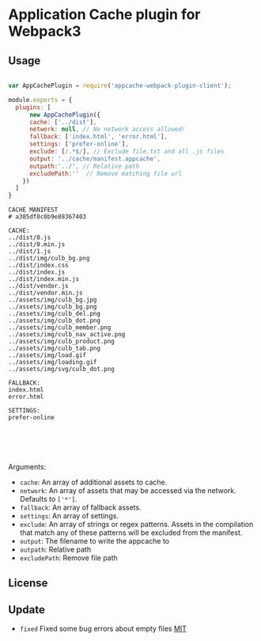 # Application Cache plugin for Webpack3

## Usage

```javascript

var AppCachePlugin = require('appcache-webpack-plugin-client');

module.exports = {
  plugins: [
      new AppCachePlugin({
      cache: ['../dist'],
      network: null, // No network access allowed!
      fallback: ['index.html', 'error.html'],
      settings: ['prefer-online'],
      exclude: [/.*$/], // Exclude file.txt and all .js files
      output: '../cache/manifest.appcache',
      outpath:'../', // Relative path
      excludePath:''  // Remove matching file url
    })
  ]
}
```

```
CACHE MANIFEST
# a385df8c0b9e88367403

CACHE:
../dist/0.js
../dist/0.min.js
../dist/1.js
../dist/img/culb_bg.png
../dist/index.css
../dist/index.js
../dist/index.min.js
../dist/vendor.js
../dist/vendor.min.js
../assets/img/culb_bg.jpg
../assets/img/culb_bg.png
../assets/img/culb_del.png
../assets/img/culb_dot.png
../assets/img/culb_member.png
../assets/img/culb_nav_active.png
../assets/img/culb_product.png
../assets/img/culb_tab.png
../assets/img/load.gif
../assets/img/loading.gif
../assets/img/svg/culb_dot.png

FALLBACK:
index.html
error.html

SETTINGS:
prefer-online






```

Arguments:

* `cache`: An array of additional assets to cache.
* `network`: An array of assets that may be accessed via the network.
  Defaults to `['*']`.
* `fallback`: An array of fallback assets.
* `settings`: An array of settings.
* `exclude`: An array of strings or regex patterns. Assets in the compilation
that match any of these patterns will be excluded from the manifest.
* `output`: The filename to write the appcache to
* `outpath`: Relative path 
* `excludePath`: Remove file path
## License

## Update
* `fixed` Fixed some bug errors about empty files
[MIT](http://www.opensource.org/licenses/mit-license.php)
